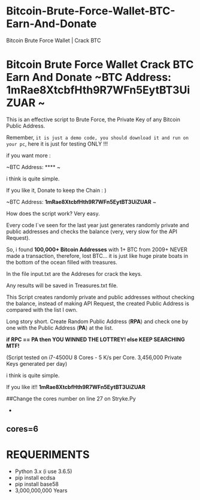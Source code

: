 # Bitcoin-Brute-Force-Wallet-BTC-Earn-And-Donate
Bitcoin Brute Force Wallet | Crack BTC

# Bitcoin Brute Force Wallet Crack BTC Earn And Donate ~BTC Address:   **1mRae8XtcbfHth9R7WFn5EytBT3UiZUAR** ~
This is an effective script to Brute Force, the Private Key of any Bitcoin Public Address.


Remember, `it is just a demo code, you should download it and run on your pc`, here it is just for testing ONLY !!!

if you want more :

 
~BTC Address:   **** ~




i think is quite simple.

If you like it, Donate to keep the Chain : )

~BTC Address:   **1mRae8XtcbfHth9R7WFn5EytBT3UiZUAR** ~


How does the script work? 
Very easy.

Every code I´ve seen for the last year just generates randomly private and public addresses and checks the balance (very, very slow for the API Request).

So, i found **100,000+ Bitcoin Addresses** with 1+ BTC from 2009+ NEVER made a transaction, therefore, lost BTC... it is just like huge pirate boats in the bottom of the ocean filled with treasures.

In the file input.txt are the Addreses for crack the keys.

Any results will be saved in Treasures.txt file.

This Script creates randomly private and public addresses without checking the balance, instead of making API Request, the created Public Address is compared with the list I own.

Long story short. 
Create Random Public Address (**RPA**) and check one by one with the Public Address (**PA**) at the list.

**if RPC == PA then
	YOU WINNED THE LOTTREY!
else
	KEEP SEARCHING MTF!**
	
(Script tested on i7-4500U 8 Cores - 5 K/s per Core. 3,456,000 Private Keys generated per day)

i think is quite simple.

If you like it!! **1mRae8XtcbfHth9R7WFn5EytBT3UiZUAR**


##Change the cores number on line 27 on Stryke.Py

- 
cores=6
-

REQUERIMENTS
=

 - Python 3.x (i use 3.6.5)
 - pip install ecdsa
 - pip install base58
 - 3,000,000,000 Years

